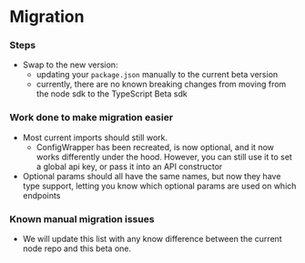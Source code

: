 # Migration

### Steps
- Swap to the new version:
  - updating your `package.json` manually to the current beta version
  - currently, there are no known breaking changes from moving from the node sdk to the TypeScript Beta sdk


### Work done to make migration easier
 - Most current imports should still work. 
   - ConfigWrapper has been recreated, is now optional, and it now works differently under the hood. However, you can still use it to set a global api key, or pass it into an API constructor
 - Optional params should all have the same names, but now they have type support, letting you know which optional params are used on which endpoints

### Known manual migration issues
 - We will update this list with any know difference between the current node repo and this beta one.